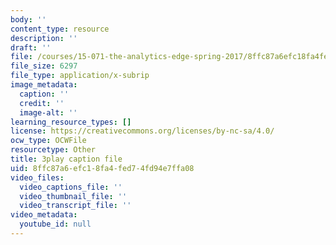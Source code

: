 ```yaml
---
body: ''
content_type: resource
description: ''
draft: ''
file: /courses/15-071-the-analytics-edge-spring-2017/8ffc87a6efc18fa4fed74fd94e7ffa08_fuUC0WVeKsg.srt
file_size: 6297
file_type: application/x-subrip
image_metadata:
  caption: ''
  credit: ''
  image-alt: ''
learning_resource_types: []
license: https://creativecommons.org/licenses/by-nc-sa/4.0/
ocw_type: OCWFile
resourcetype: Other
title: 3play caption file
uid: 8ffc87a6-efc1-8fa4-fed7-4fd94e7ffa08
video_files:
  video_captions_file: ''
  video_thumbnail_file: ''
  video_transcript_file: ''
video_metadata:
  youtube_id: null
---
```

